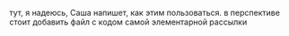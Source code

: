 тут, я надеюсь, Саша напишет, как этим пользоваться. в перспективе стоит добавить файл с кодом самой элементарной рассылки 